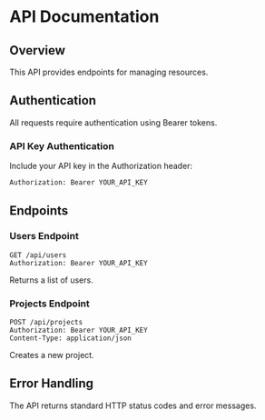 # API Documentation

## Overview
This API provides endpoints for managing resources.

## Authentication
All requests require authentication using Bearer tokens.

### API Key Authentication
Include your API key in the Authorization header:
```
Authorization: Bearer YOUR_API_KEY
```

## Endpoints

### Users Endpoint
```
GET /api/users
Authorization: Bearer YOUR_API_KEY
```

Returns a list of users.

### Projects Endpoint
```
POST /api/projects
Authorization: Bearer YOUR_API_KEY
Content-Type: application/json
```

Creates a new project.

## Error Handling
The API returns standard HTTP status codes and error messages.